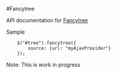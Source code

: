 #Fancytree

API documentation for [Fancytree](http://fancytree.googlecode.com)

Sample

        $("#tree").fancytree({
            source: {url: "myAjaxProvider"}
        });

Note: 
    This is work in progress
